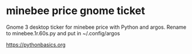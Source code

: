 # minebee price gnome ticket 

Gnome 3 desktop ticker for minebee price with Python and argos. Rename to minebee.1r.60s.py and put in ~/.config/argos

https://pythonbasics.org
